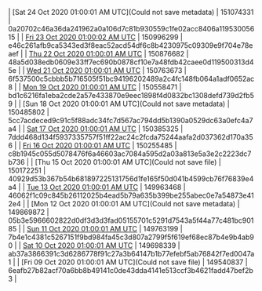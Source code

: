 | [Sat 24 Oct 2020 01:00:01 AM UTC](Could not save metadata) | 151074331 | 0a20702c46a36da241962a0a106d7c81b930559c1fe02acc8406a11953005615 | 
| [Fri 23 Oct 2020 01:00:02 AM UTC]() | 150996299 | e46c261afb9ca5343ed3f8eac52acd54df6c8b4230975c09309e9f704e78eaef | 
| [Thu 22 Oct 2020 01:00:01 AM UTC]() | 150876682 | 48a5d038edb0609e33ff7ec690b0878cf10e7a48fdb42caee0d119500313d45e | 
| [Wed 21 Oct 2020 01:00:01 AM UTC]() | 150763673 | 6f537500c5cbbb5b716505f51bc94196202489a2c4fc148fb064a1adf0652ac8 | 
| [Mon 19 Oct 2020 01:00:01 AM UTC]() | 150558471 | bd1c6216fa1eba2cde2a57e433870e9eec1898f4d0832bc1308defd739d2fb59 | 
| [Sun 18 Oct 2020 01:00:01 AM UTC](Could not save metadata) | 150485802 | 5cc7acdeced9c91c5f88adc34fc7d567ac794dd5b1390a0529dc63a0efc4a7a4 | 
| [Sat 17 Oct 2020 01:00:01 AM UTC]() | 150385325 | 7ddd468d134f5937335757f51ff22ac24c2fcda75244aafa2d037362d170a356 | 
| [Fri 16 Oct 2020 01:00:01 AM UTC]() | 150255485 | c8b1945c055d5078476f6a46603ac7084a595d2a03a813e5a3e2c2223dc7b736 | 
| [Thu 15 Oct 2020 01:00:01 AM UTC](Could not save file) | 150172251 | 40929d53b367b54b681897225131756d1fe165f50d041b4599cb76f76839e4a4 | 
| [Tue 13 Oct 2020 01:00:01 AM UTC]() | 149963468 | 46062f1c09c845b26112025b4ead5b79a635b399be255abec0e7a54873e412e4 | 
| [Mon 12 Oct 2020 01:00:01 AM UTC](Could not save metadata) | 149869872 | 05b3e5966602822d0df3d3d3fad05155701c5291d7543a5f44a77c481bc90185 | 
| [Sun 11 Oct 2020 01:00:01 AM UTC]() | 149763199 | 7b4e1c4381c5267151f9bd984fa45c3d807a2799f5f619ef68ec87b4e9b4ab90 | 
| [Sat 10 Oct 2020 01:00:01 AM UTC]() | 149698339 | ab37a3866391c3d6286778f91c27a3b64147b1b77efebf5ab76842f7ed0047a1 | 
| [Fri 09 Oct 2020 01:00:01 AM UTC](Could not save file) | 149540837 | 6eafb27b82acf70a6bb8b49141c0de43dda4141e513ccf3b4621fadd47bef2b3 | 
